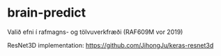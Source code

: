 # brain-predict
Valið efni í rafmagns- og tölvuverkfræði (RAF609M vor 2019)


ResNet3D implementation: https://github.com/JihongJu/keras-resnet3d
